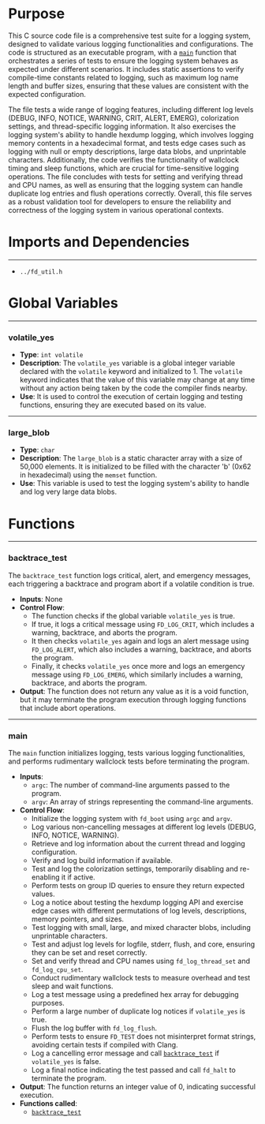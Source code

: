 # Purpose
This C source code file is a comprehensive test suite for a logging system, designed to validate various logging functionalities and configurations. The code is structured as an executable program, with a [`main`](#main) function that orchestrates a series of tests to ensure the logging system behaves as expected under different scenarios. It includes static assertions to verify compile-time constants related to logging, such as maximum log name length and buffer sizes, ensuring that these values are consistent with the expected configuration.

The file tests a wide range of logging features, including different log levels (DEBUG, INFO, NOTICE, WARNING, CRIT, ALERT, EMERG), colorization settings, and thread-specific logging information. It also exercises the logging system's ability to handle hexdump logging, which involves logging memory contents in a hexadecimal format, and tests edge cases such as logging with null or empty descriptions, large data blobs, and unprintable characters. Additionally, the code verifies the functionality of wallclock timing and sleep functions, which are crucial for time-sensitive logging operations. The file concludes with tests for setting and verifying thread and CPU names, as well as ensuring that the logging system can handle duplicate log entries and flush operations correctly. Overall, this file serves as a robust validation tool for developers to ensure the reliability and correctness of the logging system in various operational contexts.
# Imports and Dependencies

---
- `../fd_util.h`


# Global Variables

---
### volatile\_yes
- **Type**: `int volatile`
- **Description**: The `volatile_yes` variable is a global integer variable declared with the `volatile` keyword and initialized to 1. The `volatile` keyword indicates that the value of this variable may change at any time without any action being taken by the code the compiler finds nearby.
- **Use**: It is used to control the execution of certain logging and testing functions, ensuring they are executed based on its value.


---
### large\_blob
- **Type**: `char`
- **Description**: The `large_blob` is a static character array with a size of 50,000 elements. It is initialized to be filled with the character 'b' (0x62 in hexadecimal) using the `memset` function.
- **Use**: This variable is used to test the logging system's ability to handle and log very large data blobs.


# Functions

---
### backtrace\_test<!-- {{#callable:backtrace_test}} -->
The `backtrace_test` function logs critical, alert, and emergency messages, each triggering a backtrace and program abort if a volatile condition is true.
- **Inputs**: None
- **Control Flow**:
    - The function checks if the global variable `volatile_yes` is true.
    - If true, it logs a critical message using `FD_LOG_CRIT`, which includes a warning, backtrace, and aborts the program.
    - It then checks `volatile_yes` again and logs an alert message using `FD_LOG_ALERT`, which also includes a warning, backtrace, and aborts the program.
    - Finally, it checks `volatile_yes` once more and logs an emergency message using `FD_LOG_EMERG`, which similarly includes a warning, backtrace, and aborts the program.
- **Output**: The function does not return any value as it is a void function, but it may terminate the program execution through logging functions that include abort operations.


---
### main<!-- {{#callable:main}} -->
The `main` function initializes logging, tests various logging functionalities, and performs rudimentary wallclock tests before terminating the program.
- **Inputs**:
    - `argc`: The number of command-line arguments passed to the program.
    - `argv`: An array of strings representing the command-line arguments.
- **Control Flow**:
    - Initialize the logging system with `fd_boot` using `argc` and `argv`.
    - Log various non-cancelling messages at different log levels (DEBUG, INFO, NOTICE, WARNING).
    - Retrieve and log information about the current thread and logging configuration.
    - Verify and log build information if available.
    - Test and log the colorization settings, temporarily disabling and re-enabling it if active.
    - Perform tests on group ID queries to ensure they return expected values.
    - Log a notice about testing the hexdump logging API and exercise edge cases with different permutations of log levels, descriptions, memory pointers, and sizes.
    - Test logging with small, large, and mixed character blobs, including unprintable characters.
    - Test and adjust log levels for logfile, stderr, flush, and core, ensuring they can be set and reset correctly.
    - Set and verify thread and CPU names using `fd_log_thread_set` and `fd_log_cpu_set`.
    - Conduct rudimentary wallclock tests to measure overhead and test sleep and wait functions.
    - Log a test message using a predefined hex array for debugging purposes.
    - Perform a large number of duplicate log notices if `volatile_yes` is true.
    - Flush the log buffer with `fd_log_flush`.
    - Perform tests to ensure `FD_TEST` does not misinterpret format strings, avoiding certain tests if compiled with Clang.
    - Log a cancelling error message and call [`backtrace_test`](#backtrace_test) if `volatile_yes` is false.
    - Log a final notice indicating the test passed and call `fd_halt` to terminate the program.
- **Output**: The function returns an integer value of 0, indicating successful execution.
- **Functions called**:
    - [`backtrace_test`](#backtrace_test)


